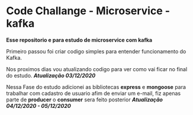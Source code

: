 # Code Challange - Microservice - kafka
**Esse repositorio e para estudo de microservice com kafka**

Primeiro passou foi criar codigo simples para entender funcionamento do Kafka.

Nos proximos dias vou atualizando codigo para ver como vai ficar no final do estudo. ***Atualização 03/12/2020***

Nessa Fase do estudo adicionei as bibliotecas **express** e **mongoose** para trabalhar com cadastro de usuario afim de enviar um e-mail, fiz apenas parte de **producer** o **consumer** sera feito posterior ***Atualização 04/12/2020 - 05/12/2020***
